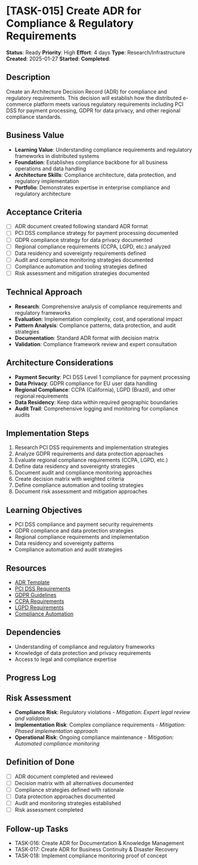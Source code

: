 # [TASK-015] Create ADR for Compliance & Regulatory Requirements

**Status**: Ready
**Priority**: High
**Effort**: 4 days
**Type**: Research/Infrastructure
**Created**: 2025-01-27
**Started**: 
**Completed**: 

## Description
Create an Architecture Decision Record (ADR) for compliance and regulatory requirements. This decision will establish how the distributed e-commerce platform meets various regulatory requirements including PCI DSS for payment processing, GDPR for data privacy, and other regional compliance standards.

## Business Value
- **Learning Value**: Understanding compliance requirements and regulatory frameworks in distributed systems
- **Foundation**: Establishes compliance backbone for all business operations and data handling
- **Architecture Skills**: Compliance architecture, data protection, and regulatory implementation
- **Portfolio**: Demonstrates expertise in enterprise compliance and regulatory architecture

## Acceptance Criteria
- [ ] ADR document created following standard ADR format
- [ ] PCI DSS compliance strategy for payment processing documented
- [ ] GDPR compliance strategy for data privacy documented
- [ ] Regional compliance requirements (CCPA, LGPD, etc.) analyzed
- [ ] Data residency and sovereignty requirements defined
- [ ] Audit and compliance monitoring strategies documented
- [ ] Compliance automation and tooling strategies defined
- [ ] Risk assessment and mitigation strategies documented

## Technical Approach
- **Research**: Comprehensive analysis of compliance requirements and regulatory frameworks
- **Evaluation**: Implementation complexity, cost, and operational impact
- **Pattern Analysis**: Compliance patterns, data protection, and audit strategies
- **Documentation**: Standard ADR format with decision matrix
- **Validation**: Compliance framework review and expert consultation

## Architecture Considerations
- **Payment Security**: PCI DSS Level 1 compliance for payment processing
- **Data Privacy**: GDPR compliance for EU user data handling
- **Regional Compliance**: CCPA (California), LGPD (Brazil), and other regional requirements
- **Data Residency**: Keep data within required geographic boundaries
- **Audit Trail**: Comprehensive logging and monitoring for compliance audits

## Implementation Steps
1. Research PCI DSS requirements and implementation strategies
2. Analyze GDPR requirements and data protection approaches
3. Evaluate regional compliance requirements (CCPA, LGPD, etc.)
4. Define data residency and sovereignty strategies
5. Document audit and compliance monitoring approaches
6. Create decision matrix with weighted criteria
7. Define compliance automation and tooling strategies
8. Document risk assessment and mitigation approaches

## Learning Objectives
- PCI DSS compliance and payment security requirements
- GDPR compliance and data protection strategies
- Regional compliance requirements and implementation
- Data residency and sovereignty patterns
- Compliance automation and audit strategies

## Resources
- [ADR Template](architecture/adrs/)
- [PCI DSS Requirements](https://www.pcisecuritystandards.org/document_library)
- [GDPR Guidelines](https://gdpr.eu/)
- [CCPA Requirements](https://oag.ca.gov/privacy/ccpa)
- [LGPD Requirements](https://www.gov.br/cnpd/pt-br)
- [Compliance Automation](https://www.isaca.org/resources/isaca-journal/issues/2020/volume-1/compliance-automation)

## Dependencies
- Understanding of compliance and regulatory frameworks
- Knowledge of data protection and privacy requirements
- Access to legal and compliance expertise

## Progress Log
<!-- Update as work progresses -->

## Risk Assessment
- **Compliance Risk**: Regulatory violations - *Mitigation: Expert legal review and validation*
- **Implementation Risk**: Complex compliance requirements - *Mitigation: Phased implementation approach*
- **Operational Risk**: Ongoing compliance maintenance - *Mitigation: Automated compliance monitoring*

## Definition of Done
- [ ] ADR document completed and reviewed
- [ ] Decision matrix with all alternatives documented
- [ ] Compliance strategies defined with rationale
- [ ] Data protection approaches documented
- [ ] Audit and monitoring strategies established
- [ ] Risk assessment completed

## Follow-up Tasks
- TASK-016: Create ADR for Documentation & Knowledge Management
- TASK-017: Create ADR for Business Continuity & Disaster Recovery
- TASK-018: Implement compliance monitoring proof of concept
